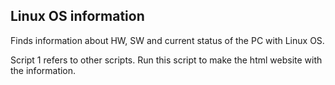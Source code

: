 Linux OS information
--------------------


Finds information about HW, SW and current status of the PC with Linux OS.

Script 1 refers to other scripts.
Run this script to make the html website with the information.
